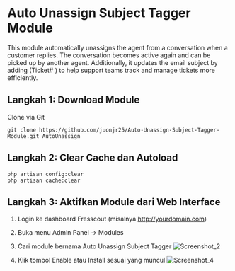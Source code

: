 # Auto Unassign Subject Tagger Module

This module automatically unassigns the agent from a conversation when a customer replies. The conversation becomes active again and can be picked up by another agent. Additionally, it updates the email subject by adding (Ticket#<ID> <original subject>) to help support teams track and manage tickets more efficiently.

## Langkah 1: Download Module
Clone via Git

    git clone https://github.com/juonjr25/Auto-Unassign-Subject-Tagger-Module.git AutoUnassign

## Langkah 2: Clear Cache dan Autoload

    php artisan config:clear
    php artisan cache:clear

## Langkah 3: Aktifkan Module dari Web Interface
1. Login ke dashboard Fresscout (misalnya http://yourdomain.com)

2. Buka menu Admin Panel → Modules

3. Cari module bernama Auto Unassign Subject Tagger
![Screenshot_2](https://github.com/user-attachments/assets/53024882-96f6-4e49-9582-aa851f5b41e1)

4. Klik tombol Enable atau Install sesuai yang muncul
   ![Screenshot_4](https://github.com/user-attachments/assets/b4acc8d2-4d14-4c0d-ad35-032df260e145)

